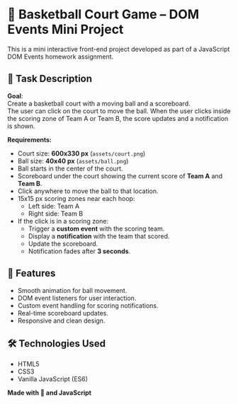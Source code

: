 # 🏀 Basketball Court Game – DOM Events Mini Project

This is a mini interactive front-end project developed as part of a JavaScript DOM Events homework assignment.

## 🎯 Task Description

**Goal**:  
Create a basketball court with a moving ball and a scoreboard.  
The user can click on the court to move the ball. When the user clicks inside the scoring zone of Team A or Team B, the score updates and a notification is shown.

**Requirements:**
- Court size: **600x330 px** (`assets/court.png`)
- Ball size: **40x40 px** (`assets/ball.png`)
- Ball starts in the center of the court.
- Scoreboard under the court showing the current score of **Team A** and **Team B**.
- Click anywhere to move the ball to that location.
- 15x15 px scoring zones near each hoop:
  - Left side: Team A
  - Right side: Team B
- If the click is in a scoring zone:
  - Trigger a **custom event** with the scoring team.
  - Display a **notification** with the team that scored.
  - Update the scoreboard.
  - Notification fades after **3 seconds**.

## 🧩 Features

- Smooth animation for ball movement.
- DOM event listeners for user interaction.
- Custom event handling for scoring notifications.
- Real-time scoreboard updates.
- Responsive and clean design.

## 🛠️ Technologies Used

- HTML5
- CSS3
- Vanilla JavaScript (ES6)

**Made with 💙 and JavaScript**
